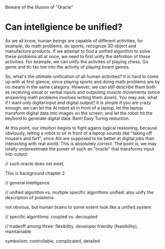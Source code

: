 Beware of the Illusion of "Oracle"

# Can intellgience be unified?
As we all know, human beings are capable of different activities, for example, do math problems, do sports, recognize 3D object and manufacture products. If we attempt to find a unified algorithm to solve these problems all at once, we need to first unify the definition of these activities. For example, we can unify the activites of playing chess, Go game and tic tac toe into the activity of playing board games.

So, what's the ultimate unification of all human activities? It is hard to come up with at first glance, since playing sports and doing math problems are by no means in the same category. However, we can still describe them both as receiving visual or verbal inputs and outputing muscle movements (since answering math problems involves writing them down). You may ask, what if I want only digital input and digital output? It is simple if you are crazy enough: we can let the AI robot sit in front of a laptop, let the laptop transform digital data into images on the screen, and let the robot hit the keybord to generate digital data. Bam! Easy Turing reduction.

At this point, our intuition begins to fight agains logical reasoning, because obviously, letting a robot to sit in front of a laptop sounds like "taking off trousers and fart", since AIs are supposed to be better at digital jobs than interacting with real world. This is absolutely correct. The point is, we may totally underestimate the power of such an "oracle" that transforms input into output.

// such oracle does not exist, 


This is background chapter 2.

// general intelligence

// unified algorithm vs. multiple specific algorithms
unified: also unify the description of problems

not obvious, but human brains to some extent look like a unified system

// specific algorithms: coupled vs. decoupled

// tradeoff among three: flexibility, developer friendly (feasibility), maintainable

symbolism: controllable, complicated, detailed

